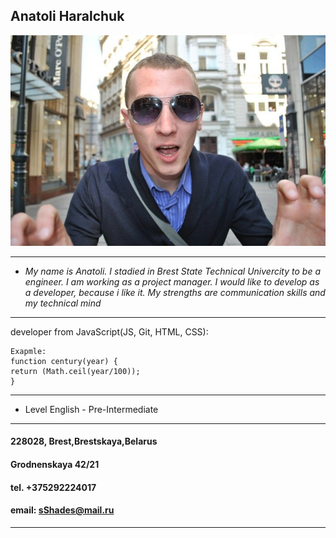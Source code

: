 ## Anatoli Haralchuk
![it's me](me.jpg)
___
* *My name is Anatoli. I stadied in Brest State Technical Univercity to be a engineer. I am working as a project manager. I would like to develop as a developer, because i like it. My strengths are communication skills and my technical mind*
___
developer from JavaScript(JS, Git, HTML, CSS):

    Exapmle:
    function century(year) {
    return (Math.ceil(year/100));
    }
___
* Level English - Pre-Intermediate 
___
#### 228028, Brest,Brestskaya,Belarus
#### Grodnenskaya 42/21
#### tel. +375292224017
#### email: sShades@mail.ru
___
